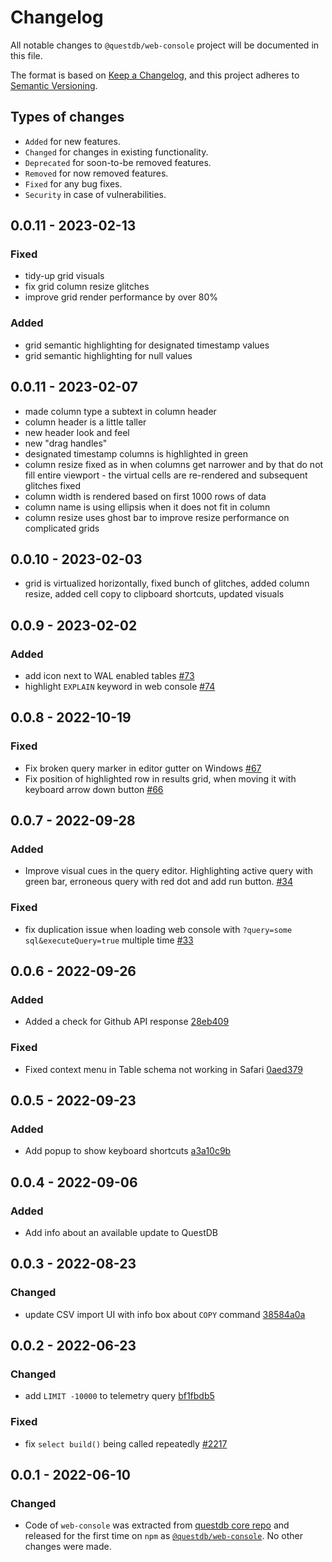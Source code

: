 # Changelog

All notable changes to `@questdb/web-console` project will be documented in this file.

The format is based on [Keep a Changelog](https://keepachangelog.com/en/1.0.0/),
and this project adheres to [Semantic Versioning](https://semver.org/spec/v2.0.0.html).

## Types of changes

* `Added` for new features.
* `Changed` for changes in existing functionality.
* `Deprecated` for soon-to-be removed features.
* `Removed` for now removed features.
* `Fixed` for any bug fixes.
* `Security` in case of vulnerabilities.

## 0.0.11 - 2023-02-13

### Fixed
- tidy-up grid visuals
- fix grid column resize glitches
- improve grid render performance by over 80%

### Added
- grid semantic highlighting for designated timestamp values
- grid semantic highlighting for null values

## 0.0.11 - 2023-02-07

- made column type a subtext in column header
- column header is a little taller
- new header look and feel
- new "drag handles"
- designated timestamp columns is highlighted in green
- column resize fixed as in when columns get narrower and by that do not fill entire viewport - the virtual cells are re-rendered and subsequent glitches fixed
- column width is rendered based on first 1000 rows of data
- column name is using ellipsis when it does not fit in column
- column resize uses ghost bar to improve resize performance on complicated grids

## 0.0.10 - 2023-02-03

- grid is virtualized horizontally, fixed bunch of glitches, added column resize, added cell copy to clipboard shortcuts, updated visuals

## 0.0.9 - 2023-02-02

### Added

- add icon next to WAL enabled tables [#73](https://github.com/questdb/ui/pull/73)
- highlight `EXPLAIN` keyword in web console [#74](https://github.com/questdb/ui/pull/73)

## 0.0.8 - 2022-10-19

### Fixed

- Fix broken query marker in editor gutter on Windows [#67](https://github.com/questdb/ui/pull/67)
- Fix position of highlighted row in results grid, when moving it with keyboard arrow down button [#66](https://github.com/questdb/ui/pull/66)

## 0.0.7 - 2022-09-28

### Added

- Improve visual cues in the query editor. Highlighting active query with green bar, erroneous query with red dot and add run button. [#34](https://github.com/questdb/ui/pull/34)

### Fixed

- fix duplication issue when loading web console with `?query=some sql&executeQuery=true` multiple time [#33](https://github.com/questdb/ui/pull/33)

## 0.0.6 - 2022-09-26

### Added

- Added a check for Github API response
  [28eb409](https://github.com/questdb/ui/commit/28eb409e5b79e0a9e6b675f6f9f01f7a7465cbe0)

### Fixed

- Fixed context menu in Table schema not working in Safari
  [0aed379](https://github.com/questdb/ui/commit/0aed379873e5cd6b05743aac4a2fcda1d9a1bf2a)

## 0.0.5 - 2022-09-23

### Added

- Add popup to show keyboard shortcuts [a3a10c9b](https://github.com/questdb/ui/commit/a3a10c9b8678de761a1e9ce1ab380837d9121e2a)

## 0.0.4 - 2022-09-06

### Added

- Add info about an available update to QuestDB

## 0.0.3 - 2022-08-23

### Changed

- update CSV import UI with info box about `COPY` command [38584a0a](https://github.com/questdb/ui/commit/038584a0a8e86641628be19f402a540488bb70468)

## 0.0.2 - 2022-06-23

### Changed

- add `LIMIT -10000` to telemetry query [bf1fbdb5](https://github.com/questdb/ui/commit/bf1fbdb5ef91a8111330fc8b8cea4a889ebcbca0)

### Fixed

- fix `select build()` being called repeatedly [#2217](https://github.com/questdb/questdb/pull/2217)

## 0.0.1 - 2022-06-10

### Changed

- Code of `web-console` was extracted from [questdb core repo](https://github.com/questdb/questdb) and released for the first time on `npm` as [`@questdb/web-console`](https://www.npmjs.com/package/@questdb/web-console). No other changes were made.
